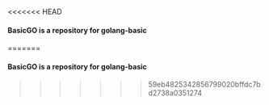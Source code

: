 <<<<<<< HEAD
#### BasicGO is a repository for golang-basic
=======
#### BasicGO is a repository for golang-basic
>>>>>>> 59eb4825342856799020bffdc7bd2738a0351274
